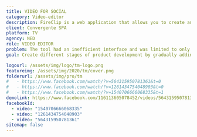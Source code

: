```yaml
---
title: VIDEO FOR SOCIAL
category: Video-editor
description: FireClip is a web application that allows you to create and edit highlights videos from live or recent programming, allowing content creators to publish and distribute content either on social media or their own video platforms.
client: Convergente SPA
platform: TV
agency: NED
role: VIDEO EDITOR
problem: The tool had an inefficient interface and was limited to only basic editing functions.
goal: Create different stages of product development by gradually adding new features. The design was created to be used as a basis for the development of the next 3 years of the software.

logourl: /assets/img/logo/tm-logo.png
featureimg: /assets/img/2020/tm/cover.png
folderurl: /assets/img/pro/tm
# 	- https://www.facebook.com/watch/?v=564315950781361&t=0
# 	- https://www.facebook.com/watch/?v=1261434754048903&t=0
# 	- https://www.facebook.com/watch/?v=1540706666068335&t=1
demolink: https://www.facebook.com/116113605078452/videos/564315950781361
facebookId:
  - video: "1540706666068335"
  - video: "1261434754048903"
  - video: "564315950781361"
sitemap: false
---
```


